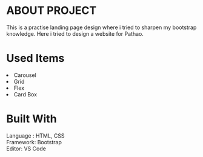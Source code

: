 # ABOUT PROJECT

This is a practise landing page design where i tried to sharpen my bootstrap knowledge. 
Here i tried to design a website for Pathao. 

# Used Items
<li>Carousel </li>
<li>Grid</li>
<li>Flex </li>
<li>Card Box </li>

# Built With
Language : HTML, CSS <br>
Framework: Bootstrap<br>
Editor: VS Code <br>
